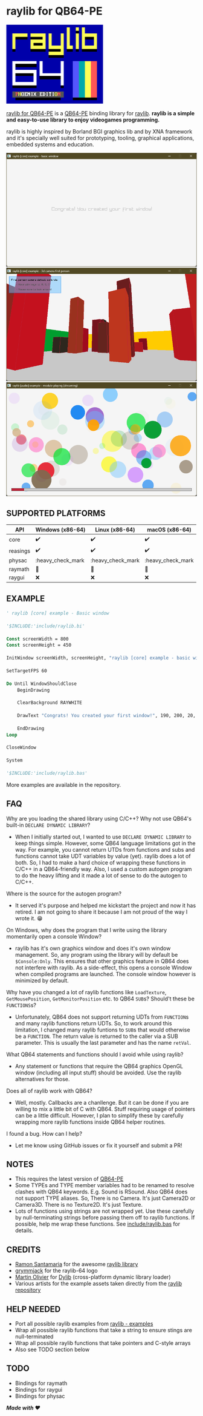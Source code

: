# raylib for QB64-PE

![raylib](/assets/logo/raylib-64.png)

[raylib for QB64-PE](https://github.com/a740g/raylib-64) is a [QB64-PE](https://github.com/QB64-Phoenix-Edition/QB64pe) binding library for [raylib](https://www.raylib.com).
**raylib is a simple and easy-to-use library to enjoy videogames programming.**

raylib is highly inspired by Borland BGI graphics lib and by XNA framework and it's specially well suited for prototyping, tooling, graphical applications, embedded systems and education.

![Screenshot](assets/screenshot/screenshot1.png)
![Screenshot](assets/screenshot/screenshot2.png)
![Screenshot](assets/screenshot/screenshot3.png)

## SUPPORTED PLATFORMS

| API | Windows (x86-64) | Linux (x86-64) | macOS (x86-64) |
| --- | ---------------- | -------------- | -------------- |
| core | :heavy_check_mark: | :heavy_check_mark: | :heavy_check_mark: |
| reasings | :heavy_check_mark: | :heavy_check_mark: | :heavy_check_mark: |
| physac | :heavy_check_mark | :heavy_check_mark | :heavy_check_mark |
| raymath | :construction: | :construction: | :construction: |
| raygui | :x: | :x: | :x: |

## EXAMPLE

```vb
' raylib [core] example - Basic window

'$INCLUDE:'include/raylib.bi'

Const screenWidth = 800
Const screenHeight = 450

InitWindow screenWidth, screenHeight, "raylib [core] example - basic window"

SetTargetFPS 60

Do Until WindowShouldClose
    BeginDrawing

    ClearBackground RAYWHITE

    DrawText "Congrats! You created your first window!", 190, 200, 20, LIGHTGRAY

    EndDrawing
Loop

CloseWindow

System

'$INCLUDE:'include/raylib.bas'
```

More examples are available in the repository.

## FAQ

Why are you loading the shared library using C/C++? Why not use QB64's built-in `DECLARE DYNAMIC LIBRARY`?

- When I initially started out, I wanted to use `DECLARE DYNAMIC LIBRARY` to keep things simple. However, some QB64 language limitations got in the way. For example, you cannot return UTDs from functions and subs and functions cannot take UDT variables by value (yet). raylib does a lot of both. So, I had to make a hard choice of wrapping these functions in C/C++ in a QB64-friendly way. Also, I used a custom autogen program to do the heavy lifting and it made a lot of sense to do the autogen to C/C++.

Where is the source for the autogen program?

- It served it's purpose and helped me kickstart the project and now it has retired. I am not going to share it because I am not proud of the way I wrote it. 😁

On Windows, why does the program that I write using the library momentarily open a console Window?

- raylib has it's own graphics window and does it's own window management. So, any program using the library will by default be `$Console:Only`. This ensures that other graphics feature in QB64 does not interfere with raylib. As a side-effect, this opens a console Window when compiled programs are launched. The console window however is minimized by default.

Why have you changed a lot of raylib functions like `LoadTexture`, `GetMousePosition`, `GetMonitorPosition` etc. to QB64 `SUB`s? Should't these be `FUNCTIONS`s?

- Unfortunately, QB64 does not support returning UDTs from `FUNCTION`s and many raylib functions return UDTs. So, to work around this limitation, I changed many raylib funtions to `SUB`s that would otherwise be a `FUNCTION`. The return value is returned to the caller via a SUB parameter. This is usually the last parameter and has the name `retVal`.

What QB64 statements and functions should I avoid while using raylib?

- Any statement or functions that require the QB64 graphics OpenGL window (including all input stuff) should be avoided. Use the raylib alternatives for those.

Does all of raylib work with QB64?

- Well, mostly. Callbacks are a chanllenge. But it can be done if you are willing to mix a little bit of C with QB64. Stuff requiring usage of pointers can be a little difficult. However, I plan to simplify these by carefully wrapping more raylib functions inside QB64 helper routines.

I found a bug. How can I help?

- Let me know using GitHub issues or fix it yourself and submit a PR!

## NOTES

- This requires the latest version of [QB64-PE](https://github.com/QB64-Phoenix-Edition/QB64pe/releases)
- Some TYPEs and TYPE member variables had to be renamed to resolve clashes with QB64 keywords. E.g. Sound is RSound. Also QB64 does not support TYPE aliases. So, There is no Camera. It's just Camera2D or Camera3D. There is no Texture2D. It's just Texture.
- Lots of functions using strings are not wrapped yet. Use these carefully by null-terminating strings before passing them off to raylib functions. If possible, help me wrap these functions. See [include/raylib.bas](include/raylib.bas) for details.

## CREDITS

- [Ramon Santamaria](https://github.com/raysan5) for the awesome [raylib library](https://github.com/raysan5/raylib)
- [grymmjack](https://16colo.rs/artist/grymmjack) for the raylib-64 logo
- [Martin Olivier](https://github.com/martin-olivier) for [Dylib](https://github.com/martin-olivier/dylib) (cross-platform dynamic library loader)
- Various artists for the example assets taken directly from the [raylib repository](https://github.com/raysan5/raylib/tree/master/examples)

## HELP NEEDED

- Port all possible raylib examples from [raylib - examples](https://github.com/raysan5/raylib/tree/master/examples)
- Wrap all possible raylib functions that take a string to ensure stings are null-terminated
- Wrap all possible raylib functions that take pointers and C-style arrays
- Also see TODO section below

## TODO

- Bindings for raymath
- Bindings for raygui
- Bindings for physac

***Made with ❤️***
